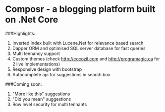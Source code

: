 
# Composr - a blogging platform built on .Net Core
###Highlights:
1. Inverted index built with Lucene.Net for relevance based search
2. Dapper ORM and optimised SQL server database for fast queries
3. Multi tennancy support
4. Custom themes (check http://cocozil.com and http://programagic.ca for 2 live implementations)
5. Responsive design with bootstrap
6. Autocomplete api for suggestions in search box 

###Coming soon:
1. "More like this" suggestions
2. "Did you mean" suggestions 
3. Row level security for multi tennants
